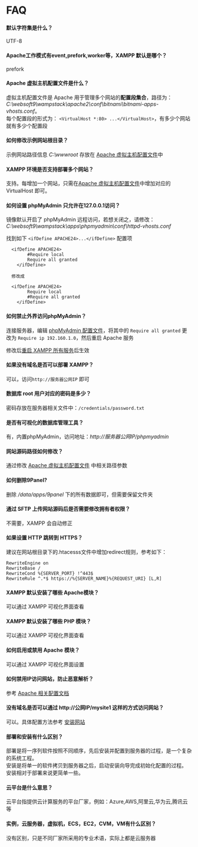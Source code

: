 # FAQ

#### 默认字符集是什么？
UTF-8

#### Apache工作模式有event,prefork,worker等，XAMPP 默认是哪个？
prefork

#### Apache 虚拟主机配置文件是什么？

虚拟主机配置文件是 Apache 用于管理多个网站的**配置段集合**，路径为：*C:\websoft9\wampstack\apache2\conf\bitnami\bitnami-apps-vhosts.conf*。  
每个配置段的形式为： `<VirtualHost *:80> ...</VirtualHost>`，有多少个网站就有多少个配置段

#### 如何修改示例网站根目录？

示例网站路径信息 *C:\wwwroot* 存放在 [Apache 虚拟主机配置文件](/zh/stack-components.md#apache)中

#### XAMPP 环境是否支持部署多个网站？

支持。每增加一个网站，只需在[Apache 虚拟主机配置文件](/zh/stack-components.md#apache)中增加对应的  VirtualHost 即可。

#### 如何设置 phpMyAdmin 只允许在127.0.0.1访问？

镜像默认开启了 phpMyAdmin 远程访问，若想关闭之，请修改：*C:\websoft9\wampstack\apps\phpmyadmin\conf\httpd-vhosts.conf* 

找到如下 `<ifDefine APACHE24>...</ifDefine>` 配置项 

```
  <ifDefine APACHE24>
		#Require local
		Require all granted
	</ifDefine>
  
  修改成

  <ifDefine APACHE24>
		Require local
		#Require all granted
	</ifDefine>
```

#### 如何禁止外界访问phpMyAdmin？

连接服务器，编辑 [phpMyAdmin 配置文件](/zh/stack-components.md#phpmyadmin)，将其中的 `Require all granted` 更改为 `Require ip 192.160.1.0`，然后重启 Apache 服务

修改后[重启 XAMPP 所有服务](/zh/admin-services.md)后生效

#### 如果没有域名是否可以部署 XAMPP？

可以，访问`http://服务器公网IP` 即可

#### 数据库 root 用户对应的密码是多少？

密码存放在服务器相关文件中：`/credentials/password.txt`

#### 是否有可视化的数据库管理工具？

有，内置phpMyAdmin，访问地址：*http://服务器公网IP/phpmyadmin*

#### 网站源码路径如何修改？

通过修改 [Apache 虚拟主机配置文件](/zh/stack-components.md#apache) 中相关路径参数

#### 如何删除9Panel?

删除 */data/apps/9panel* 下的所有数据即可，但需要保留文件夹

#### 通过 SFTP 上传网站源码后是否需要修改拥有者权限？

不需要，XAMPP 会自动修正

#### 如果设置 HTTP 跳转到 HTTPS？

建议在网站根目录下的.htacesss文件中增加redirect规则，参考如下：
```
RewriteEngine on
RewriteBase /
RewriteCond %{SERVER_PORT} !^443$
RewriteRule ^.*$ https://%{SERVER_NAME}%{REQUEST_URI} [L,R]
```
#### XAMPP 默认安装了哪些 Apache模块？ 

可以通过 XAMPP 可视化界面查看

#### XAMPP 默认安装了哪些 PHP 模块？

可以通过 XAMPP 可视化界面查看

#### 如何启用或禁用 Apache 模块？

可以通过 XAMPP 可视化界面设置

#### 如何禁用IP访问网站，防止恶意解析？

参考 [Apache 相关配置文档](https://support.websoft9.com/docs/windows/zh/webs-apache.html#禁用ip访问-防止恶意解析)

#### 没有域名是否可以通过 http://公网IP/mysite1 这样的方式访问网站？

可以。具体配置方法参考 [安装网站](/zh/solution-deployment.md#安装第二个网站)

#### 部署和安装有什么区别？

部署是将一序列软件按照不同顺序，先后安装并配置到服务器的过程，是一个复杂的系统工程。  
安装是将单一的软件拷贝到服务器之后，启动安装向导完成初始化配置的过程。  
安装相对于部署来说更简单一些。 

#### 云平台是什么意思？

云平台指提供云计算服务的平台厂家，例如：Azure,AWS,阿里云,华为云,腾讯云等

#### 实例，云服务器，虚拟机，ECS，EC2，CVM，VM有什么区别？

没有区别，只是不同厂家所采用的专业术语，实际上都是云服务器